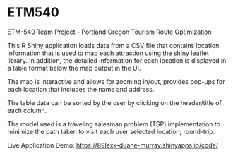# ETM540
ETM-540 Team Project - Portland Oregon Tourism Route Optimization

This R Shiny application loads data from a CSV file that contains location information
that is used to map each attraction using the shiny leaflet library. In addition,
the detailed information for each location is displayed in a table format below
the map output in the UI.

The map is interactive and allows for zooming in/out, provides pop-ups for each location that includes the name and address.

The table data can be sorted by the user by clicking on the header/title of each column.

The model used is a traveling salesman problem (TSP) implementation to minimize the path taken to visit each user selected location; round-trip.

Live Application Demo: https://89lexk-duane-murray.shinyapps.io/code/